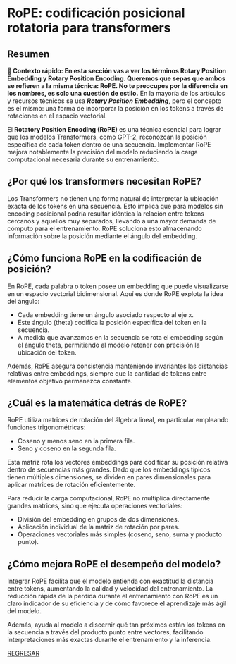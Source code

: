 # RoPE: codificación posicional rotatoria para transformers

## Resumen

**🚀 Contexto rápido: En esta sección vas a ver los términos Rotary Position Embedding y Rotary Position Encoding. Queremos que sepas que ambos se refieren a la misma técnica: RoPE. No te preocupes por la diferencia en los nombres, es solo una cuestión de estilo.** En la mayoría de los artículos y recursos técnicos se usa ***Rotary Position Embedding***, pero el concepto es el mismo: una forma de incorporar la posición en los tokens a través de rotaciones en el espacio vectorial.

El **Rotatory Position Encoding (RoPE)** es una técnica esencial para lograr que los modelos Transformers, como GPT-2, reconozcan la posición específica de cada token dentro de una secuencia. Implementar RoPE mejora notablemente la precisión del modelo reduciendo la carga computacional necesaria durante su entrenamiento.

## ¿Por qué los transformers necesitan RoPE?

Los Transformers no tienen una forma natural de interpretar la ubicación exacta de los tokens en una secuencia. Esto implica que para modelos sin encoding posicional podría resultar idéntica la relación entre tokens cercanos y aquellos muy separados, llevando a una mayor demanda de cómputo para el entrenamiento. RoPE soluciona esto almacenando información sobre la posición mediante el ángulo del embedding.

## ¿Cómo funciona RoPE en la codificación de posición?

En RoPE, cada palabra o token posee un embedding que puede visualizarse en un espacio vectorial bidimensional. Aquí es donde RoPE explota la idea del ángulo:

* Cada embedding tiene un ángulo asociado respecto al eje x.
* Este ángulo (theta) codifica la posición específica del token en la secuencia.
* A medida que avanzamos en la secuencia se rota el embedding según el ángulo theta, permitiendo al modelo retener con precisión la ubicación del token.

Además, RoPE asegura consistencia manteniendo invariantes las distancias relativas entre embeddings, siempre que la cantidad de tokens entre elementos objetivo permanezca constante.

## ¿Cuál es la matemática detrás de RoPE?

RoPE utiliza matrices de rotación del álgebra lineal, en particular empleando funciones trigonométricas:

* Coseno y menos seno en la primera fila.
* Seno y coseno en la segunda fila.

Esta matriz rota los vectores embeddings para codificar su posición relativa dentro de secuencias más grandes. Dado que los embeddings típicos tienen múltiples dimensiones, se dividen en pares dimensionales para aplicar matrices de rotación eficientemente.

Para reducir la carga computacional, RoPE no multiplica directamente grandes matrices, sino que ejecuta operaciones vectoriales:

* División del embedding en grupos de dos dimensiones.
* Aplicación individual de la matriz de rotación por pares.
* Operaciones vectoriales más simples (coseno, seno, suma y producto punto).

## ¿Cómo mejora RoPE el desempeño del modelo?

Integrar RoPE facilita que el modelo entienda con exactitud la distancia entre tokens, aumentando la calidad y velocidad del entrenamiento. La reducción rápida de la pérdida durante el entrenamiento con RoPE es un claro indicador de su eficiencia y de cómo favorece el aprendizaje más ágil del modelo.

Además, ayuda al modelo a discernir qué tan próximos están los tokens en la secuencia a través del producto punto entre vectores, facilitando interpretaciones más exactas durante el entrenamiento y la inferencia.

[REGRESAR](../02_Componentes_Avanzados_de_los_LLMs/Intro.md)